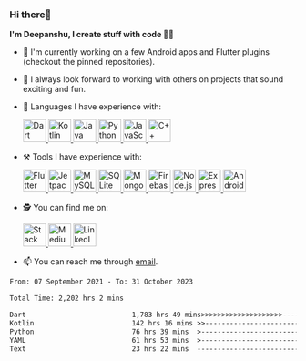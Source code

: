 ### Hi there👋

**I'm Deepanshu, I create stuff with code 🧑‍💻**

- 👀 I'm currently working on a few Android apps and Flutter plugins (checkout the pinned repositories).
- 💞️ I always look forward to working with others on projects that sound exciting and fun.
- 🦾 Languages I have experience with:
  
  <a href='https://dart.dev/'><img alt='Dart' src='https://user-images.githubusercontent.com/85361211/201532843-ba16076c-efaa-47f0-a84a-76a758a0042b.svg' height='40px'/> </a> <a href='https://kotlinlang.org/'><img alt='Kotlin' src='https://user-images.githubusercontent.com/85361211/201533060-0fb7ea87-60ff-41e5-9a1a-6e0ff1961dd5.svg' height='40px'/> </a> <a href='https://www.java.com/en/'><img alt='Java' src='https://user-images.githubusercontent.com/85361211/201533129-c6666314-c63c-47f7-8649-02da7b9fdeba.svg' height='40px'/> </a> <a href='https://www.python.org/'><img alt='Python' src='https://user-images.githubusercontent.com/85361211/201542501-5485add9-d402-481a-be57-3bba1ed7c2d9.svg' height='40px'/> </a> <a href='https://www.javascript.com/'><img alt='JavaScript' src='https://user-images.githubusercontent.com/85361211/201542540-3e07821b-923e-4f69-9b78-ec2436227d03.svg' height='40px'/> </a> <a href='https://isocpp.org/'><img alt='C++' src='https://user-images.githubusercontent.com/85361211/201542603-5bb75a71-2d1f-481c-90da-8234518e3135.svg' height='40px'/> </a>

- ⚒️ Tools I have experience with:

    <a href='https://flutter.dev/'><img alt='Flutter' src='https://user-images.githubusercontent.com/85361211/201543489-99998d2b-d3b6-4feb-9e29-181346597e79.svg' height='40px'/> </a> <a href='https://developer.android.com/jetpack/compose'><img alt='Jetpack Compose' src='https://user-images.githubusercontent.com/85361211/201544211-f2cef1ef-17c6-4b09-a7d0-b98465d46753.svg' height='40px'/> </a> <a href='https://www.mysql.com/'><img alt='MySQL' src='https://user-images.githubusercontent.com/85361211/201575455-0b405cd8-8650-40b1-92a2-398da9156eaa.svg' height='40px'/> </a> <a href='https://www.sqlite.org/index.html'><img alt='SQLite' src='https://user-images.githubusercontent.com/85361211/201544724-6ee6152e-7a8b-4152-a825-9d05b3670ac2.svg' height='40px'/> </a> <a href='https://www.mongodb.com/'><img alt='MongoDB' src='https://user-images.githubusercontent.com/85361211/201543248-f46024a9-8d7e-4100-998a-fe3d151de6c2.svg' height='40px'/> </a> <a href='https://firebase.google.com/'><img alt='Firebase' src='https://user-images.githubusercontent.com/85361211/201543429-acc7de0c-64c2-4ffd-b2a1-65706b22e501.svg' height='40px'/> </a> <a href='https://nodejs.org/en/'><img alt='Node.js' src='https://user-images.githubusercontent.com/85361211/201544006-4e8f4d90-a840-4995-a439-59ea5c6bf9ab.svg' height='40px'/> </a> <a href='https://expressjs.com/'><img alt='Express.js' src='https://user-images.githubusercontent.com/85361211/201544559-41eb106f-ba4e-4470-a56d-11f13e02c95d.svg' height='40px'/> </a> <a href='https://developer.android.com/studio'><img alt='Android Studio' src='https://user-images.githubusercontent.com/85361211/201575833-fdd7a913-e130-4ec3-81a7-064664c4d1b0.svg' height='40px'/> </a>
   
- 🕵️ You can find me on:
  
  <a href='https://stackoverflow.com/users/15199864/deepanshu'><img alt='Stack Overflow' src='https://user-images.githubusercontent.com/85361211/201573391-1689f4cf-cb58-4d32-af62-ed376da92eca.svg' height='40px'/> </a> <a href='https://medium.com/@deepanshuc2141'><img alt='Medium' src='https://user-images.githubusercontent.com/85361211/201574759-06df904e-a46f-4283-803d-9c25c311b373.svg' height='40px'/> </a> <a href='https://www.linkedin.com/in/chaudhary-deepanshu/'><img alt='LinkedIn' src='https://user-images.githubusercontent.com/85361211/201573818-bc09e810-c39a-4b44-a8a2-7184a2c77ae3.svg' height='40px'/> </a>
  
- 📫 You can reach me through [email](mailto:0qs8e9yn@duck.com?subject=[GitHub]).

<!--START_SECTION:waka-->

```txt
From: 07 September 2021 - To: 31 October 2023

Total Time: 2,202 hrs 2 mins

Dart                          1,783 hrs 49 mins>>>>>>>>>>>>>>>>>>>>-----   81.01 %
Kotlin                        142 hrs 16 mins >>-----------------------   06.46 %
Python                        76 hrs 39 mins  >------------------------   03.48 %
YAML                          61 hrs 53 mins  >------------------------   02.81 %
Text                          23 hrs 22 mins  -------------------------   01.06 %
```

<!--END_SECTION:waka-->

<!---
chaudharydeepanshu/chaudharydeepanshu is a ✨ special ✨ repository because its `README.md` (this file) appears on your GitHub profile.
You can click the Preview link to take a look at your changes.
--->
